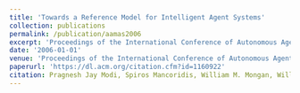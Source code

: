 ```yaml
---
title: 'Towards a Reference Model for Intelligent Agent Systems'
collection: publications
permalink: /publication/aamas2006
excerpt: 'Proceedings of the International Conference of Autonomous Agents and Multiagent Systems (AAMAS) 2006.'
date: '2006-01-01'
venue: 'Proceedings of the International Conference of Autonomous Agents and Multiagent Systems (AAMAS) 2006.'
paperurl: 'https://dl.acm.org/citation.cfm?id=1160922'
citation: Pragnesh Jay Modi, Spiros Mancoridis, William M. Mongan, William Regli, Israel Mayk. Towards a Reference Model for Intelligent Agent Systems  Proceedings of the International Conference of Autonomous Agents and Multiagent Systems (AAMAS) 2006.
---
```


